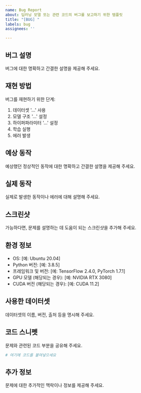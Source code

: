 ```yaml
---
name: Bug Report
about: 딥러닝 모델 또는 관련 코드의 버그를 보고하기 위한 템플릿
title: "[BUG] "
labels: bug
assignees: ''

---
```


## 버그 설명
버그에 대한 명확하고 간결한 설명을 제공해 주세요.

## 재현 방법
버그를 재현하기 위한 단계:
1. 데이터셋 '...' 사용
2. 모델 구조 '...' 설정
3. 하이퍼파라미터 '...' 설정
4. 학습 실행
5. 에러 발생

## 예상 동작
예상했던 정상적인 동작에 대한 명확하고 간결한 설명을 제공해 주세요.

## 실제 동작
실제로 발생한 동작이나 에러에 대해 설명해 주세요.

## 스크린샷
가능하다면, 문제를 설명하는 데 도움이 되는 스크린샷을 추가해 주세요.

## 환경 정보
 - OS: [예: Ubuntu 20.04]
 - Python 버전: [예: 3.8.5]
 - 프레임워크 및 버전: [예: TensorFlow 2.4.0, PyTorch 1.7.1]
 - GPU 모델 (해당되는 경우): [예: NVIDIA RTX 3080]
 - CUDA 버전 (해당되는 경우): [예: CUDA 11.2]

## 사용한 데이터셋
데이터셋의 이름, 버전, 출처 등을 명시해 주세요.

## 코드 스니펫
문제와 관련된 코드 부분을 공유해 주세요.

```python
# 여기에 코드를 붙여넣으세요
```

## 추가 정보
문제에 대한 추가적인 맥락이나 정보를 제공해 주세요.
